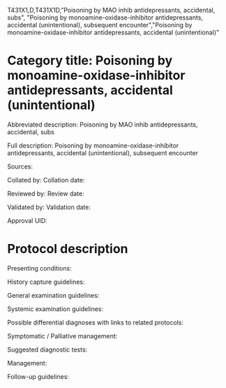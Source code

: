 T431X1,D,T431X1D,"Poisoning by MAO inhib antidepressants, accidental, subs", "Poisoning by monoamine-oxidase-inhibitor antidepressants, accidental (unintentional), subsequent encounter","Poisoning by monoamine-oxidase-inhibitor antidepressants, accidental (unintentional)"
# Category title: Poisoning by monoamine-oxidase-inhibitor antidepressants, accidental (unintentional)

Abbreviated description: Poisoning by MAO inhib antidepressants, accidental, subs

Full description: Poisoning by monoamine-oxidase-inhibitor antidepressants, accidental (unintentional), subsequent encounter

Sources:

Collated by:
Collation date:

Reviewed by:
Review date:

Validated by:
Validation date:

Approval UID:

# Protocol description

Presenting conditions:

History capture guidelines:

General examination guidelines:

Systemic examination guidelines:

Possible differential diagnoses with links to related protocols:

Symptomatic / Palliative management:

Suggested diagnostic tests:

Management:

Follow-up guidelines:
